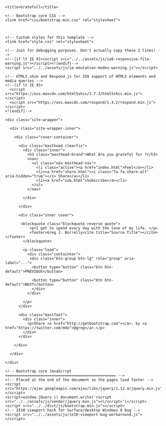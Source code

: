 <!DOCTYPE html>
<html lang="en">
  <head>
    <meta charset="utf-8">
    <meta http-equiv="X-UA-Compatible" content="IE=edge">
    <meta name="viewport" content="width=device-width, initial-scale=1">
    <!-- The above 3 meta tags *must* come first in the head; any other head content must come *after* these tags -->
    <meta name="description" content="">
    <meta name="author" content="">
    <link rel="icon" href="../../favicon.ico">

    <title>Gratefull</title>

    <!-- Bootstrap core CSS -->
    <link href="css/bootstrap.min.css" rel="stylesheet">

   

    <!-- Custom styles for this template -->
    <link href="style.css" rel="stylesheet">

    <!-- Just for debugging purposes. Don't actually copy these 2 lines! -->
    <!--[if lt IE 9]><script src="../../assets/js/ie8-responsive-file-warning.js"></script><![endif]-->
    <script src="../../assets/js/ie-emulation-modes-warning.js"></script>

    <!-- HTML5 shim and Respond.js for IE8 support of HTML5 elements and media queries -->
    <!--[if lt IE 9]>
      <script src="https://oss.maxcdn.com/html5shiv/3.7.3/html5shiv.min.js"></script>
      <script src="https://oss.maxcdn.com/respond/1.4.2/respond.min.js"></script>
    <![endif]-->
  </head>

  <body>

    <div class="site-wrapper">

      <div class="site-wrapper-inner">

        <div class="cover-container">

          <div class="masthead clearfix">
            <div class="inner">
              <h3 class="masthead-brand">What Are you grateful for ?</h3>
              <nav>
                <ul class="nav masthead-nav">
                  <li class="active"><a href="index.html">Feel</a></li>
                  <li><a href="share.html"><i class="fa fa-share-alt" aria-hidden="true"></i> Share</a></li>
                  <li><a href="sub.html">Subscribe</a></li>
                </ul>
              </nav>

            </div>

          </div>

          <div class="inner cover">
           
           <blockquote class="blockquote-reverse quote">
               <p>I get to spend every day with the love of my life. </p>
               <footer>Greg J. Borrelly<cite title="Source Title"></cite></footer>
            </blockquote>

            <p class="lead">
              <div class="containter">
               <div class="btn-group btn-lg" role="group" aria-label="...">
                <button type="button" class="btn btn-default">PREVIOUS</button>
                
                <button type="button" class="btn btn-default">NEXT</button>
                </div>
              </div>
              
            </p>
          </div>

          <div class="mastfoot">
            <div class="inner">
              <p>Share <a href="http://getbootstrap.com"></a>, by <a href="https://twitter.com/mdo">@greg</a>.</p>
            </div>
          </div>

        </div>

      </div>

    </div>

    <!-- Bootstrap core JavaScript
    ================================================== -->
    <!-- Placed at the end of the document so the pages load faster -->
    <script src="https://ajax.googleapis.com/ajax/libs/jquery/1.12.4/jquery.min.js"></script>
    <script>window.jQuery || document.write('<script src="../../assets/js/vendor/jquery.min.js"><\/script>')</script>
    <script src="../../dist/js/bootstrap.min.js"></script>
    <!-- IE10 viewport hack for Surface/desktop Windows 8 bug -->
    <script src="../../assets/js/ie10-viewport-bug-workaround.js"></script>
  </body>
</html>

